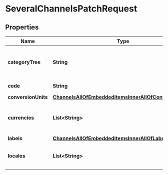 

# SeveralChannelsPatchRequest


## Properties

| Name | Type | Description | Notes |
|------------ | ------------- | ------------- | -------------|
|**categoryTree** | **String** | Code of the category tree linked to the channel |  |
|**code** | **String** | Channel code |  |
|**conversionUnits** | [**ChannelsAllOfEmbeddedItemsInnerAllOfConversionUnits**](ChannelsAllOfEmbeddedItemsInnerAllOfConversionUnits.md) |  |  [optional] |
|**currencies** | **List&lt;String&gt;** | Codes of activated currencies for the channel |  |
|**labels** | [**ChannelsAllOfEmbeddedItemsInnerAllOfLabels**](ChannelsAllOfEmbeddedItemsInnerAllOfLabels.md) |  |  [optional] |
|**locales** | **List&lt;String&gt;** | Codes of activated locales for the channel |  |



